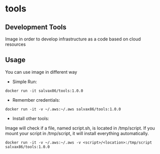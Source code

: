 tools
===

Development Tools
---

Image in order to develop infrastructure as a code based on cloud resources


Usage
---

You can use image in different way

* Simple Run:

```
docker run -it salvax86/tools:1.0.0
```

* Remember credentials:

```
docker run -it -v ~/.aws:~/.aws salvax86/tools:1.0.0
```

* Install other tools:

Image will check if a file, named script.sh, is located in /tmp/script. If you mount your script in /tmp/script, it will
install everything automatically. 

```
docker run -it -v ~/.aws:~/.aws -v <script>/<location>:/tmp/script salvax86/tools:1.0.0
```